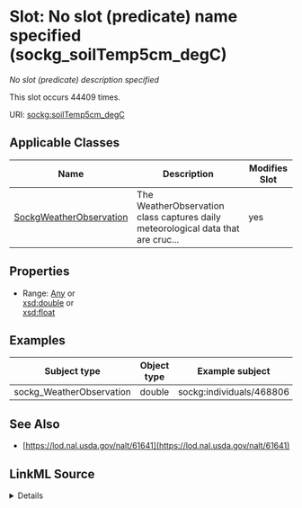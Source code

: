 

# Slot: No slot (predicate) name specified (sockg_soilTemp5cm_degC)


_No slot (predicate) description specified_






This slot occurs 44409 times.


URI: [sockg:soilTemp5cm_degC](https://idir.uta.edu/sockg-ontology/docs/soilTemp5cm_degC)



<!-- no inheritance hierarchy -->





## Applicable Classes

| Name | Description | Modifies Slot |
| --- | --- | --- |
| [SockgWeatherObservation](../classes/SockgWeatherObservation.md) | The WeatherObservation class captures daily meteorological data that are cruc... |  yes  |







## Properties

* Range: [Any](../classes/Any.md)&nbsp;or&nbsp;<br />[xsd:double](http://www.w3.org/2001/XMLSchema#double)&nbsp;or&nbsp;<br />[xsd:float](http://www.w3.org/2001/XMLSchema#float)






## Examples

| Subject type | Object type | Example subject | Example object | Occurrences |
| --- | --- | --- | --- | --- |
| sockg_WeatherObservation | double | sockg:individuals/468806 | -10.93 | 44409 |


## See Also

* [https://lod.nal.usda.gov/nalt/61641](https://lod.nal.usda.gov/nalt/61641)



## LinkML Source

<details>

```yaml
name: sockg_soilTemp5cm_degC
annotations:
  count:
    tag: count
    value: 44409
description: No slot (predicate) description specified
title: No slot (predicate) name specified
examples:
- object:
    example_object: '-10.93'
    example_object_type: double
    example_predicate: sockg:soilTemp5cm_degC
    example_subject: sockg:individuals/468806
    example_subject_type: sockg_WeatherObservation
from_schema: soc-kg
see_also:
- https://lod.nal.usda.gov/nalt/61641
rank: 1000
domain: sockg_WeatherObservation
slot_uri: sockg:soilTemp5cm_degC
alias: sockg_soilTemp5cm_degC
domain_of:
- sockg_WeatherObservation
range: Any
any_of:
- range: double
- range: float

```
</details>